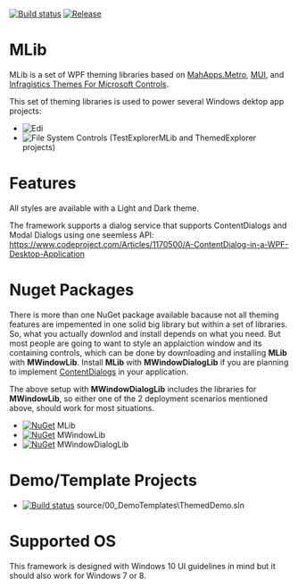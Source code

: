 [![Build status](https://ci.appveyor.com/api/projects/status/mhg80nk8ywbk9dat?svg=true)](https://ci.appveyor.com/project/Dirkster99/mlib)
[![Release](https://img.shields.io/github/release/Dirkster99/MLib.svg)](https://github.com/Dirkster99/MLib/releases/latest)
# MLib
MLib is a set of WPF theming libraries based on <a href="https://github.com/MahApps/MahApps.Metro">MahApps.Metro</a>,
<a href="https://github.com/firstfloorsoftware/mui/">MUI</a>,
and <a href="https://github.com/Infragistics/InfragisticsThemesForMicrosoftControls">Infragistics Themes For Microsoft Controls</a>.

This set of theming libraries is used to power several Windows dektop app projects:
- ![Edi](https://github.com/Dirkster99/Edi)
- ![File System Controls](https://github.com/Dirkster99/fsc/wiki/FSC-Themeable-Explorer-(Clone)) (TestExplorerMLib and ThemedExplorer projects)

# Features

All styles are available with a Light and Dark theme.

The framework supports a dialog service that supports ContentDialogs and Modal Dialogs using one seemless API:
https://www.codeproject.com/Articles/1170500/A-ContentDialog-in-a-WPF-Desktop-Application

# Nuget Packages

There is more than one NuGet package available bacause not all theming features are impemented in one solid big library but within a set of libraries. So, what you actually downlod and install depends on what you need. But most people are going to want to style an applaiction window and its containing controls, which can be done by downloading and installing **MLib** with **MWindowLib**. Install **MLib** with **MWindowDialogLib** if you are planning to implement <a href="https://www.codeproject.com/Articles/1170500/A-ContentDialog-in-a-WPF-Desktop-Application">ContentDialogs</a> in your application.

The above setup with **MWindowDialogLib** includes the libraries for **MWindowLib**, so either one of the 2 deployment scenarios mentioned above, should work for most situations.

- [![NuGet](https://img.shields.io/nuget/dt/Dirkster.MLib.svg)](http://nuget.org/packages/Dirkster.MLib) MLib
- [![NuGet](https://img.shields.io/nuget/dt/Dirkster.MWindowLib.svg)](http://nuget.org/packages/Dirkster.MWindowLib) MWindowLib
- [![NuGet](https://img.shields.io/nuget/dt/Dirkster.MWindowDialogLib.svg)](http://nuget.org/packages/Dirkster.MWindowDialogLib) MWindowDialogLib

# Demo/Template Projects
- [![Build status](https://ci.appveyor.com/api/projects/status/4bjtkyk7eqlor0su?svg=true)](https://ci.appveyor.com/project/Dirkster99/mlib-hq656) source/00_DemoTemplates\ThemedDemo.sln

# Supported OS

This framework is designed with Windows 10 UI guidelines in mind but it should also work for Windows 7 or 8.
